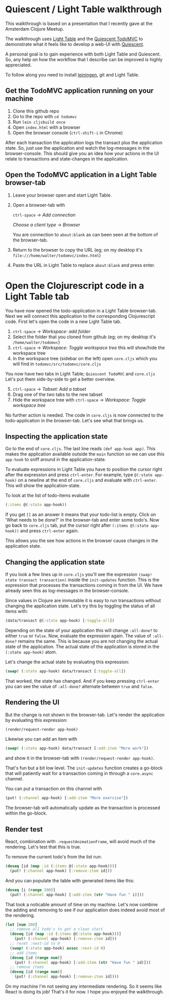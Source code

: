 # Quiescent / Light Table walkthrough

This walkthrough is based on a presentation that I recently gave at
the Amsterdam Clojure Meetup.

The walkthrough uses [Light Table](http://www.lighttable.com/) and the
[Quiescent TodoMVC](https://github.com/levand/todomvc/tree/gh-pages/architecture-examples/quiescent)
to demonstrate what it feels like to develop a web-UI
with [Quiescent](https://github.com/levand/quiescent).

A personal goal is to gain experience with both Light Table and Quiescent.
So, any help on how the workflow that I describe can be improved is highly appreciated.

To follow along you need to install [leiningen](https://github.com/technomancy/leiningen),
git and Light Table.

## Get the TodoMVC application running on your machine

1. Clone this github repo
2. Go to the repo with `cd todomvc`
3. Run `lein cljsbuild once`
4. Open `index.html` with a browser
5. Open the browser console (`ctrl-shift-i` in Chrome)

After each transaction the application logs the transact plus the
application state. So, just use the application and watch the log-messages
in the browser-console. This should give you an idea how your actions in
the UI relate to transactions and state-changes in the application.

## Open the TodoMVC application in a Light Table browser-tab

1. Leave your browser open and start Light Table.
2. Open a browser-tab with

     `ctrl-space` -> _Add connection_

     _Choose a client type_ -> _Browser_

     You are connection to `about:blank` as can been seen at the bottom of
     the browser-tab.

3. Return to the browser to copy the URL
   (eg; on my desktop it's `file:///home/walter/todomvc/index.html`)
4. Paste the URL in Light Table to replace `about:blank` and press enter.

# Open the Clojurescript code in a Light Table tab

You have now opened the todo-application in a Light Table browser-tab. Next we
will connect this application to the corresponding Clojurescript code.
First let's open the code in a new Light Table tab.

1. `ctrl-space` -> _Workspace: add folder_
2. Select the folder that you cloned from github
   (eg; on my desktop it's `/home/walter/todomvc`)
3. `ctrl-space` -> _Workspace: Toggle workspace tree_
   this will show/hide the workspace tree
4. In the workspace tree (sidebar on the left) open `core.cljs` which you
   will find in `todomvc/src/todomvc/core.cljs`

You now have two tabs in Light Table; `Quiescent TodoMVC` and `core.cljs`
Let's put them side-by-side to get a better overview.

5. `ctrl-space` -> _Tabset: Add a tabset_
6. Drag one of the two tabs to the new tabset
7. Hide the workspace tree with `ctrl-space` -> _Workspace: Toggle workspace tree_

No further action is needed. The code in `core.cljs` is now connected to
the todo-application in the browser-tab.
Let's see what that brings us.

## Inspecting the application state

Go to the end of `core.cljs`. The last line reads `(def app-hook app)`. This
makes the application available outside the `main` function so we can use
this `app-hook` to sniff around in the application-state.

To evaluate expressions in Light Table you have to position the cursor right
after the expression and press `ctrl-enter`.
For example, type `@(:state app-hook)` on a newline at the end of
`core.cljs` and evaluate with `ctrl-enter`.
This will show the application-state.

To look at the list of todo-items evaluate

```clojure
(:items @(:state app-hook))
```

If you get `[]` as an answer it means that your todo-list is empty.
Click on 'What needs to be done?' in the browser-tab and enter some
todo's. Now go back to `core.cljs` tab, put
the cursor right after `(:items @(:state app-hook))` and press
`ctrl-enter` again.

This allows you the see how actions in the browser cause changes in
the application state.

## Changing the application state

If you look a few lines up in `core.cljs` you'll see
the expression `(swap! state transact transaction)` inside the
`init-updates` function.
This is the expression that processes the transactions coming in from
the UI.
We have already seen this as log-messages in the browser-console.

Since values in Clojure are immutable it is easy to run transactions
without changing the application state.
Let's try this by toggling the status of all items with:

```clojure
(data/transact @(:state app-hook) [:toggle-all])
```

Depending on the state of your application this will change `:all-done?`
to either `true` or `false`. Now, evaluate the expression again.
The value of `:all-done?` remains the same. This is because you are
not changing the actual state of the application. The actual state of
the application is stored in the `(:state app-hook)` atom.

Let's change the actual state by evaluating this expression:

```clojure
(swap! (:state app-hook) data/transact [:toggle-all])
```

That worked, the state has changed. And if you keep pressing
`ctrl-enter` you can see the value of `:all-done?` alternate between `true`
and `false`.

## Rendering the UI

But the change is not shown in the browser-tab. Let's
render the application by evaluating this expression:

```clojure
(render/request-render app-hook)
```

Likewise you can add an item with

```clojure
(swap! (:state app-hook) data/transact [:add-item "More work"])
```

and show it in the browser-tab with `(render/request-render app-hook)`.

That's fun but a bit low level. The `init-updates` function creates a
go-block that will patiently wait for a transaction coming in through a
`core.async` channel.

You can put a transaction on this channel with

```clojure
(put! (:channel app-hook) [:add-item "More exercise"])
```

The browser-tab will automatically update as the transaction is
processed within the go-block.

## Render test

React, combination with `.requestAnimationFrame`, will avoid much
of the rendering. Let's test that this is true.

To remove the current todo's from the list run:

```clojure
(doseq [id (map :id (:items @(:state app-hook)))]
  (put! (:channel app-hook) [:remove-item id]))
```

And you can populate the table with generated items like this:

```clojure
(doseq [i (range 200)]
  (put! (:channel app-hook) [:add-item (str "Have fun " i)]))
```

That took a noticable amount of time on my machine. Let's now combine the
adding and removing to see if our application does indeed avoid most of the
rendering.

```clojure
(let [num 200]
  ;; remove all todo's to get a clean start
  (doseq [id (map :id (:items @(:state app-hook)))]
    (put! (:channel app-hook) [:remove-item id]))
  ;; reset :next-id to 0
  (swap! (:state app-hook) assoc :next-id 0)
  ;; add items
  (doseq [id (range num)]
    (put! (:channel app-hook) [:add-item (str "Have fun " id)]))
  ;; remove items
  (doseq [id (range num)]
    (put! (:channel app-hook) [:remove-item id])))
```

On my machine I'm not seeing any intermediate rendering. So it seems like
React is doing its job! That's it for now. I hope you enjoyed the walkthrough.
